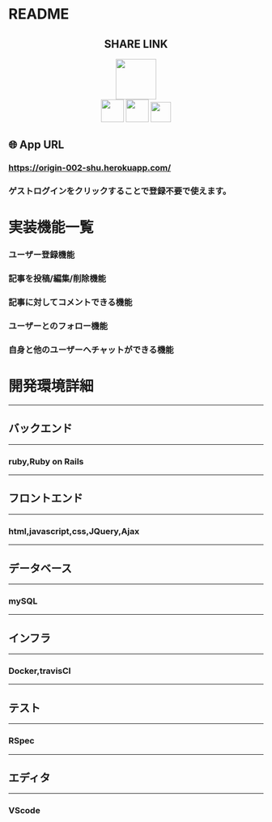 # README

<h2 align="center">SHARE LINK</h2>

<p align="center">
  <a href="https://rubyonrails.org"><img src="https://rubyonrails.org.img" width="80px;"></a>
  <br>
  <a href="https://jp.heroku.com"><img src="https://jp.heroku.com.png" height="45px;" /></a>
  <a href="https://www.docker.com"><img src="https://www.docker.com.png" height="45px;" /></a>
  <a href="https://travis-ci.com"><img src="https://travis-ci.com.png" height="40px;" /></a>
</p>

## 🌐 App URL

### **https://origin-002-shu.herokuapp.com/**
### ゲストログインをクリックすることで登録不要で使えます。  

# 実装機能一覧

###  ユーザー登録機能
###  記事を投稿/編集/削除機能
###  記事に対してコメントできる機能
###  ユーザーとのフォロー機能
###  自身と他のユーザーへチャットができる機能

# 開発環境詳細
-----------------------------------------------------------------
## バックエンド
-----------------------------------------------------------------
### ruby,Ruby on Rails
-----------------------------------------------------------------
## フロントエンド
-----------------------------------------------------------------
### html,javascript,css,JQuery,Ajax
-----------------------------------------------------------------
## データベース
-----------------------------------------------------------------
### mySQL
-----------------------------------------------------------------
## インフラ
-----------------------------------------------------------------
### Docker,travisCI
-----------------------------------------------------------------
## テスト
-----------------------------------------------------------------
### RSpec
-----------------------------------------------------------------
## エディタ
-----------------------------------------------------------------
### VScode
